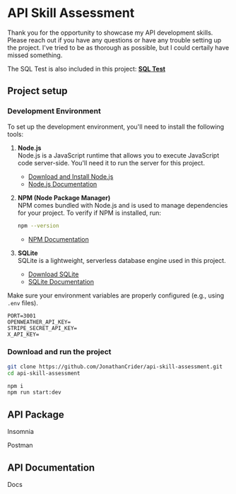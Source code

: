 # API Skill Assessment

Thank you for the opportunity to showcase my API development skills. Please reach out if you have any questions or have any trouble setting up the project. I've tried to be as thorough as possible, but I could certaily have missed something.

The SQL Test is also included in this project: [**SQL Test**](https://github.com/JonathanCrider/api-skill-assessment/blob/main/docs/SQLtest.md)

## Project setup

### Development Environment

To set up the development environment, you'll need to install the following tools:

1. **Node.js**  
   Node.js is a JavaScript runtime that allows you to execute JavaScript code server-side. You'll need it to run the server for this project.  
   - [Download and Install Node.js](https://nodejs.org/)  
   - [Node.js Documentation](https://nodejs.org/en/docs/)  

2. **NPM (Node Package Manager)**  
   NPM comes bundled with Node.js and is used to manage dependencies for your project. To verify if NPM is installed, run:  
   ```bash
   npm --version
   ```  
   - [NPM Documentation](https://docs.npmjs.com/)  

3. **SQLite**  
   SQLite is a lightweight, serverless database engine used in this project.
   - [Download SQLite](https://www.sqlite.org/download.html)  
   - [SQLite Documentation](https://www.sqlite.org/docs.html)  

Make sure your environment variables are properly configured (e.g., using `.env` files).

```env
PORT=3001
OPENWEATHER_API_KEY=
STRIPE_SECRET_API_KEY=
X_API_KEY=
```

### Download and run the project

```bash
git clone https://github.com/JonathanCrider/api-skill-assessment.git
cd api-skill-assessment
```

```bash
npm i
npm run start:dev
```

## API Package

Insomnia

Postman

## API Documentation

Docs
